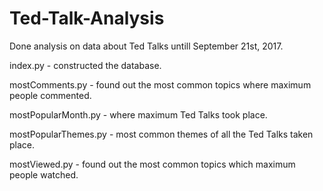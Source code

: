 # Ted-Talk-Analysis
Done analysis on data about Ted Talks untill September 21st, 2017.

index.py - constructed the database.

mostComments.py - found out the most common topics where maximum people commented.

mostPopularMonth.py - where maximum Ted Talks took place.

mostPopularThemes.py - most common themes of all the Ted Talks taken place.

mostViewed.py - found out the most common topics which maximum people watched.

